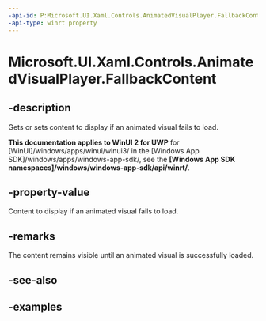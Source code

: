 ```yaml
---
-api-id: P:Microsoft.UI.Xaml.Controls.AnimatedVisualPlayer.FallbackContent
-api-type: winrt property
---
```


<!-- Property syntax.
public DataTemplate FallbackContent { get;  set; }
-->

# Microsoft.UI.Xaml.Controls.AnimatedVisualPlayer.FallbackContent

## -description

Gets or sets content to display if an animated visual fails to load.

**This documentation applies to WinUI 2 for UWP** for [WinUI]/windows/apps/winui/winui3/ in the [Windows App SDK]/windows/apps/windows-app-sdk/, see the **[Windows App SDK namespaces]/windows/windows-app-sdk/api/winrt/**.

## -property-value

Content to display if an animated visual fails to load.

## -remarks

The content remains visible until an animated visual is successfully loaded.

## -see-also

## -examples

